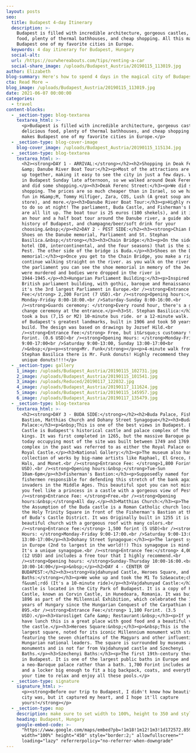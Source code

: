 ```yaml
---
layout: posts
seo:
  title: Budapest 4-day Itinerary
  description: >-
    Budapest is filled with incredible architecture, gorgeous castles, delicious
    food, plenty of thermal bathhouses, and cheap shopping. All this makes
    Budapest one of my favorite cities in Europe.
  keywords: 4 day itinerary for Budapest, Hungary
  social-alt:
  url: /https://ourwhereabouts.com/tips/renting-a-car
  social-share_image: /uploads/Budapest_Austria/20190115_113019.jpg
author: Elizabeth
blog-summary: Here's how to spend 4 days in the magical city of Budapest
cta: Read More →
blog_image: /uploads/Budapest_Austria/20190115_113019.jpg
date: 2021-06-07 00:00:00
categories:
  - travel
content-blocks:
  - _section-type: blog-textarea
    textarea_html: >-
      <p>Budapest is filled with incredible architecture, gorgeous castles,
      delicious food, plenty of thermal bathhouses, and cheap shopping. All this
      makes Budapest one of my favorite cities in Europe.</p>
  - _section-type: blog-cover-image
    blog-cover_image: /uploads/Budapest_Austria/20190115_115134.jpg
  - _section-type: blog-textarea
    textarea_html: >-
      <h2><strong>DAY 1 - ARRIVAL:</strong></h2><h2>Shopping in Deak Ferenc
      &amp; Danube River Boat Tour:</h2><p>Most of the attractions are bunched
      up together, making it easy to see the city in just a few days. We arrived
      in Budapest Sunday late afternoon, so we walked around Deak Ferenc street
      and did some shopping.</p><h3>Deak Ferenc Street:</h3><p>We did some
      shopping. The prices are so much cheaper than in Israel, so we had some
      fun in H&amp;M, Tommy Hilfiger, Zara, COS, Lush (A great soup and creams
      store), and more.</p><h3>Danube River Boat Tour:</h3><p>Highly recommended
      to do so at night! The parliament, Buda Castle, and Fisherman's Bastion
      are all lit up. The boat tour is 25 euros (100 shekels), and it includes
      an hour and a half boat tour around the Danube river, a guide about the
      history of Budapest, and champagne/beer/soft drink for your
      choosing.&nbsp;</p><h2>DAY 2 - PEST SIDE:</h2><h3><strong>Chian Bridge,
      Shoes on the Danube memorial, Parliament and St. Stephan
      Basilica.&nbsp;</strong></h3><h3>Chain Bridge:</h3><p>On the side of the
      hotel (D8, intercontinental, and the four seasons) that is the side of
      Pest. The other side of the bridge is Buda.</p><h3>Shoes on the Danube
      memorial:</h3><p>Once you get to the Chain Bridge, you make a right and
      continue walking straight on the river. as you walk on the river towards
      the parliament you can see the shoe memorial in memory of the Jews that
      were murdered and bodies were dropped in the river in
      1944-1945.</p><h3>Hungarian Parliament Building:</h3><p>Inspired by the
      British parliament building, with gothic, baroque and Renaissance elements
      it's the 3rd largest Parliament in Europe.<br /><strong>Entrance
      Fee:</strong> 2,200 Forint (7 USD).<br /><strong>Opening hours:</strong>
      Monday-Friday 8:00-18:00.<br />Saturday-Sunday 8:00-16:00.<br
      /><strong>Guards ceremony: </strong>Every round hour, there's a guard
      change ceremony at the entrance.</p><h3>St. Stephan Basilica:</h3><p>We
      took a bus (7,15 or M2) 10-minute bus ride. or a 12-minute walk. It is one
      of Budapest's greatest landmarks, built in 1906 and took 50 years to
      build. The design was based on drawings by Jozsef Hild.<br
      /><strong>Entrance Fee:</strong> Free, but it&rsquo;s customary to pay 200
      Forint. (0.6 USD)<br /><strong>Opening Hours: </strong>Monday-Friday
      9:00-17:00<br />Saturday 9:00-13:00, Sunday 13:00-17:00<br
      />&nbsp;</p><p><strong>Mr. Funk</strong></p><p>4-minute walk from St.
      Stephan Basilica there is Mr. Funk donuts! Highly recommend they have
      unique donuts!!!!</p>
  - _section-type: gallery
    1_image: /uploads/Budapest_Austria/20190115_102731.jpg
    2_image: /uploads/Budapest_Austria/20190115_101541.jpg
    3_image: /uploads/Reduced/20190117_122032.jpg
    4_image: /uploads/Budapest_Austria/20190117_111624.jpg
    5_image: /uploads/Budapest_Austria/20190115_145957.jpg
    6_image: /uploads/Budapest_Austria/20190117_135479.jpg
  - _section-type: blog-textarea
    textarea_html: >-
      <h2><strong>DAY 3 - BUDA SIDE:</strong></h2><h2>Buda Palace, Fisherman's
      Bastion, Matthias Church and Dohany Street Synagogue</h2><h3>Buda
      Palace:</h3><p>&nbsp;This is one of the best views in Budapest. Buda
      Castle is Budapest's historical castle and palace complex of the Hungarian
      kings. It was first completed in 1265, but the massive Baroque palace
      today occupying most of the site was built between 1749 and 1769. The
      complex in the past was referred to as either the Royal Palace or the
      Royal Castle.</p><h3>National Gallery:</h3><p>The museum also has a small
      collection of works by big-name artists like Raphael, El Greco, Frans
      Hals, and Monet.<br /><strong>Entrance Fee: </strong>1,800 Forint (6
      USD).<br /><strong>Opening hours:&nbsp;</strong>Tue-Sun
      10am-6pm</p><h3>Fisherman's Bastion:</h3><p>Supposedly named for the
      fishermen responsible for defending this stretch of the bank against
      invaders in the Middle Ages. This beautiful spot you can not miss makes
      you feel like a princess in a castle with a gorgeous view of Pest.<br
      /><strong>Entrance Fee: </strong>Free.<br /><strong>Opening
      hours:&nbsp;</strong>All day.</p><h3>Matthias Church:</h3><p>The church of
      the Assumption of the Buda castle is a Roman Catholic church located in
      the Holy Trinity Square in front of the Fisherman's Bastion at the heart
      of Buda's Castle District. It was Originally built in 1255 it is a
      beautiful church with a gorgeous roof with many colors.<br
      /><strong>Entrance fee:</strong> 1,500 forint (5 USD)<br /><strong>Opening
      Hours: </strong>Monday-Friday 9:00-17:00.<br />Saturday 9:00-13:00, Sunday
      13:00-17:00</p><h3>Dohany Street Synagogue:</h3><p>The largest synagogue
      in Europe (2nd to largest in the world!!) This synagogue is mind-blowing.
      It's a unique synagogue.<br /><strong>Entrance fee:</strong> 4,000 Forint
      (12 USD) and includes a free tour that I highly recommend.<br
      /><strong>Opening hours: </strong>Sunday-Thursday 10:00-16:00.<br />Friday
      10:00-14:00</p><p>&nbsp;</p><h2>DAY 4 - CENTER OF
      BUDAPEST:</h2><h3><strong>Vajdahunyad Castle, Heroes Square, and Szechenyi
      Baths:</strong></h3><p>We woke up and took the M1 To Sz&eacute;chenyi
      f&uuml;rdő (It's a 10-minute ride)</p><h3>Vajdahunyad Castle:</h3><p>This
      castle is located in the City Park of Budapest. It is a copy of Hunyad
      Castle, known as Corvin Castle, in Hunedoara, Romania. It was built in
      1896 as part of the Millennial Exhibition, which celebrated the 1,000
      years of Hungary since the Hungarian Conquest of the Carpathian Basin in
      895.<br /><strong>Entrance Fee:</strong> 1,100 Forint. (3.5
      USD).</p><h3>Varosliget Cafe &amp; Restaurant:&nbsp;</h3><p>If you want to
      have lunch this is a great place with good food and a beautiful view of
      the castle.</p><h3>Heroes Square:&nbsp;</h3><p>&nbsp;This is the city's
      largest square, noted for its iconic Millennium monument with statues
      featuring the seven chieftains of the Magyars and other influential
      Hungarian national leaders. The square is surrounded by museums and
      monuments and is not far from Vajdahunyad castle and Szechenyi
      Baths.</p><h3>Szechenyi Baths:</h3><p>The first 19th-century thermal bath
      in Budapest. It is one of the largest public baths in Europe and resembles
      a neo-Baroque palace rather than a bath. 1,700 Forint includes an entrance
      and a locker big enough to fit a big backpack, coats, and everything. Take
      your time to relax and enjoy all these pools.</p>
  - _section-type: signature
    signature_html: >-
      <p><strong>Before our trip to Budapest, I didn't know how beautiful this
      city was, but it captured my heart, and I hope it'll capture
      yours!</strong></p>
  - _section-type: map
    description: make sure to set width to 100%, height to 350 and style to border 2
    heading: Budapest, Hungary
    google-embed-code: >-
      "https://www.google.com/maps/embed?pb=!1m18!1m12!1m3!1d172572.85980156928!2d18.990218602683893!3d47.481128146579536!2m3!1f0!2f0!3f0!3m2!1i1024!2i768!4f13.1!3m3!1m2!1s0x4741c334d1d4cfc9%3A0x400c4290c1e1160!2sBudapest%2C%20Hungary!5e0!3m2!1sen!2sus!4v1662053740674!5m2!1sen!2sus"
      width="100%" height="450" style="border:2;" allowfullscreen=""
      loading="lazy" referrerpolicy="no-referrer-when-downgrade"
---
```

